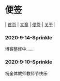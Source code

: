 # 便签
| [首页](index.md) | [文章](article.md) | [便签](note.md) | [关于](about.md) |

### 2020·9·14-Sprinkle
博客整修中……

### 2020·9·10-Sprinkle
祝全体教师教师节快乐
